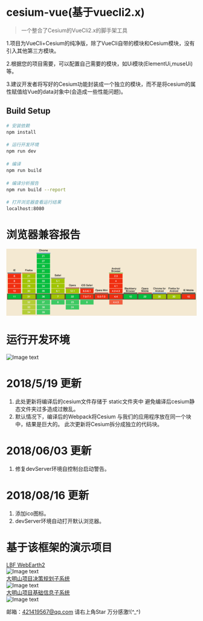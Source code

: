 # cesium-vue(基于vuecli2.x)

> 一个整合了Cesium的VueCli2.x的脚手架工具

1.项目为VueCli+Cesium的纯净版，除了VueCli自带的模块和Cesium模块，没有引入其他第三方模块。

2.根据您的项目需要，可以配置自己需要的模块，如Ui模块(ElementUi,museUi)等。

3.建议开发者将写好的Cesium功能封装成一个独立的模块，而不是将cesium的属性赋值给Vue的data对象中(会造成一些性能问题)。 

## Build Setup

``` bash
# 安装依赖
npm install

# 运行开发环境
npm run dev

# 编译
npm run build

# 编译分析报告
npm run build --report

# 打开浏览器查看运行结果
localhost:8080
```

# 浏览器兼容报告
![Image text](https://raw.githubusercontent.com/ShareQiu1994/img-folder/master/webGL.png) 

# 运行开发环境
![Image text](https://raw.githubusercontent.com/ShareQiu1994/img-folder/master/dev.gif)  

# 2018/5/19 更新
1. 此处更新将编译后的cesium文件存储于 static文件夹中 避免编译后cesium静态文件夹过多造成过散乱。
2. 默认情况下，编译后的Webpack将Cesium 与我们的应用程序放在同一个块中，结果是巨大的。 此次更新将Cesium拆分成独立的代码块。 

# 2018/06/03 更新
1. 修复devServer环境自控制台启动警告。

# 2018/08/16 更新
1. 添加ico图标。
2. devServer环境自动打开默认浏览器。 

# 基于该框架的演示项目 
[LBF WebEarth2](http://liubf.com/LBFWebearth2/)<br/>
![Image text](http://liubf.com/wp-content/uploads/2018/12/LJ12DR_Q2KI0YS14U4.jpg)<br/>
[大明山项目决策规划子系统](http://liubf.com/dms23d2/)<br/>
![Image text](http://liubf.com/wp-content/uploads/2018/09/NAQ35FS48CDZ6XWYYBR5C-1024x576.jpg)<br/>
[大明山项目基础信息子系统](http://liubf.com/dms23d/)<br/>
![Image text](http://liubf.com/wp-content/uploads/2018/09/7V@UZ2TOG9_WU9XY-1024x576.jpg)<br/>

邮箱：421419567@qq.com 请右上角Star 万分感激!(^_^)